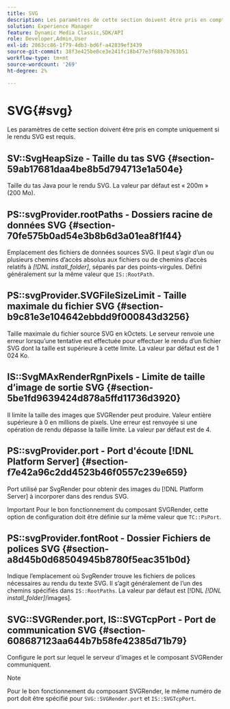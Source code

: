 ```yaml
---
title: SVG
description: Les paramètres de cette section doivent être pris en compte uniquement si le rendu SVG est requis.
solution: Experience Manager
feature: Dynamic Media Classic,SDK/API
role: Developer,Admin,User
exl-id: 2863cc86-1f79-4db3-bd6f-a42839ef3439
source-git-commit: 38f3e425be0ce3e241fc18b477e3f68b7b763b51
workflow-type: tm+mt
source-wordcount: '269'
ht-degree: 2%

---
```


# SVG{#svg}

Les paramètres de cette section doivent être pris en compte uniquement si le rendu SVG est requis.

## SV::SvgHeapSize - Taille du tas SVG {#section-59ab17681daa4be8b5d794713e1a504e}

Taille du tas Java pour le rendu SVG. La valeur par défaut est « 200m » (200 Mo).

## PS::svgProvider.rootPaths - Dossiers racine de données SVG {#section-70fe575b0ad54e3b8b6d3a01ea8f1f44}

Emplacement des fichiers de données sources SVG. Il peut s’agir d’un ou plusieurs chemins d’accès absolus aux fichiers ou de chemins d’accès relatifs à *[!DNL install_folder]*, séparés par des points-virgules. Défini généralement sur la même valeur que `IS::RootPath`.

## PS::svgProvider.SVGFileSizeLimit - Taille maximale du fichier SVG {#section-b9c81e3e104642ebbdd9f000843d3256}

Taille maximale du fichier source SVG en kOctets. Le serveur renvoie une erreur lorsqu’une tentative est effectuée pour effectuer le rendu d’un fichier SVG dont la taille est supérieure à cette limite. La valeur par défaut est de 1 024 Ko.

## IS::SvgMAxRenderRgnPixels - Limite de taille d’image de sortie SVG {#section-5be1fd9639424d878a5ffd11736d3920}

Il limite la taille des images que SVGRender peut produire. Valeur entière supérieure à 0 en millions de pixels. Une erreur est renvoyée si une opération de rendu dépasse la taille limite. La valeur par défaut est de 4.

## PS::svgProvider.port - Port d&#39;écoute [!DNL Platform Server] {#section-f7e42a96c2dd4523b46f0557c239e659}

Port utilisé par SvgRender pour obtenir des images du [!DNL Platform Server] à incorporer dans des rendus SVG.

Important Pour le bon fonctionnement du composant SVGRender, cette option de configuration doit être définie sur la même valeur que `TC::PsPort`.

## PS::svgProvider.fontRoot - Dossier Fichiers de polices SVG {#section-a8d45b0d68504945b8780f5eac351b0d}

Indique l’emplacement où SvgRender trouve les fichiers de polices nécessaires au rendu du texte SVG. Il s’agit généralement de l’un des chemins spécifiés dans `IS::RootPaths`. La valeur par défaut est [!DNL *[!DNL install_folder]*/images].

## SVG::SVGRender.port, IS::SVGTcpPort - Port de communication SVG {#section-608687123aa644b7b58fe42385d71b79}

Configure le port sur lequel le serveur d’images et le composant SVGRender communiquent.

>[!NOTE]
>
>Pour le bon fonctionnement du composant SVGRender, le même numéro de port doit être spécifié pour `SVG::SVGRender.port` et `IS::SVGTcpPort`.
